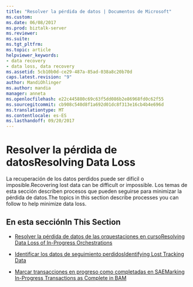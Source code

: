 ```yaml
---
title: "Resolver la pérdida de datos | Documentos de Microsoft"
ms.custom: 
ms.date: 06/08/2017
ms.prod: biztalk-server
ms.reviewer: 
ms.suite: 
ms.tgt_pltfrm: 
ms.topic: article
helpviewer_keywords:
- data recovery
- data loss, data recovery
ms.assetid: 5cb10b0d-ce29-487a-85ad-038a8c20b70d
caps.latest.revision: "9"
author: MandiOhlinger
ms.author: mandia
manager: anneta
ms.openlocfilehash: e22c445880c69c63f5dd086b2e86968fd0c62f55
ms.sourcegitcommit: cb908c540d8f1a692d01dc8f313e16cb4b4e696d
ms.translationtype: MT
ms.contentlocale: es-ES
ms.lasthandoff: 09/20/2017
---
```

# <a name="resolving-data-loss"></a><span data-ttu-id="f2f67-102">Resolver la pérdida de datos</span><span class="sxs-lookup"><span data-stu-id="f2f67-102">Resolving Data Loss</span></span>
<span data-ttu-id="f2f67-103">La recuperación de los datos perdidos puede ser difícil o imposible.</span><span class="sxs-lookup"><span data-stu-id="f2f67-103">Recovering lost data can be difficult or impossible.</span></span> <span data-ttu-id="f2f67-104">Los temas de esta sección describen procesos que pueden seguirse para minimizar la pérdida de datos.</span><span class="sxs-lookup"><span data-stu-id="f2f67-104">The topics in this section describe processes you can follow to help minimize data loss.</span></span>  
  
## <a name="in-this-section"></a><span data-ttu-id="f2f67-105">En esta sección</span><span class="sxs-lookup"><span data-stu-id="f2f67-105">In This Section</span></span>  
  
-   [<span data-ttu-id="f2f67-106">Resolver la pérdida de datos de las orquestaciones en curso</span><span class="sxs-lookup"><span data-stu-id="f2f67-106">Resolving Data Loss of In-Progress Orchestrations</span></span>](../core/resolving-data-loss-of-in-progress-orchestrations.md)  
  
-   [<span data-ttu-id="f2f67-107">Identificar los datos de seguimiento perdidos</span><span class="sxs-lookup"><span data-stu-id="f2f67-107">Identifying Lost Tracking Data</span></span>](../core/identifying-lost-tracking-data.md)  
  
-   [<span data-ttu-id="f2f67-108">Marcar transacciones en progreso como completadas en SAE</span><span class="sxs-lookup"><span data-stu-id="f2f67-108">Marking In-Progress Transactions as Complete in BAM</span></span>](../core/marking-in-progress-transactions-as-complete-in-bam.md)